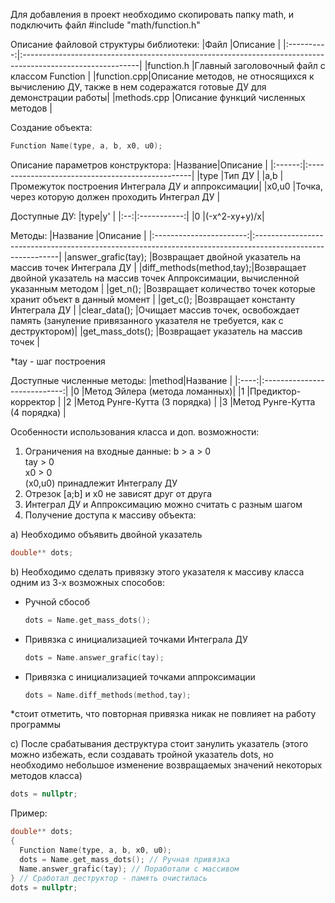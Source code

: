 Для добавления в проект необходимо скопировать папку math, и подключить файл #include "math/function.h"

Описание файловой структуры библиотеки:
|Файл        |Описание                                                                                                    |
|:----------:|:-----------------------------------------------------------------------------------------------------------|
|function.h  |Главный заголовочный файл с классом Function                                                                |
|function.cpp|Описание методов, не относящихся к вычислению ДУ, также в нем содеражатся готовые ДУ для демонстрации работы|
|methods.cpp |Описание функций численных методов                                                                          |

Создание объекта:
```C++
Function Name(type, a, b, x0, u0);
```
Описание параметров конструктора:
|Название|Описание                                          |
|:------:|:-------------------------------------------------|
|type    |Тип ДУ                                            |
|a,b     |Промежуток построения Интеграла ДУ и аппроксимации|
|x0,u0   |Точка, через которую должен проходить Интеграл ДУ |

Доступные ДУ:
|type|y'           |
|:--:|:-----------:|
|0   |(-x^2-xy+y)/x|

Методы:
|Название                 |Описание                                                                                                    |
|:-----------------------:|:-----------------------------------------------------------------------------------------------------------|
|answer_grafic(tay);      |Возвращает двойной указатель на массив точек Интеграла ДУ                                                   |
|diff_methods(method,tay);|Возвращает двойной указатель на массив точек Аппроксимации, вычисленной указанным методом                   |
|get_n();                 |Возвращает количество точек которые хранит объект в данный момент                                           |
|get_c();                 |Возвращает константу Интеграла ДУ                                                                           |
|clear_data();            |Очищает массив точек, освобождает память (зануление привязанного указателя не требуется, как с деструктором)|
|get_mass_dots();         |Возвращает указатель на массив точек                                                                        |

*tay - шаг построения

Доступные численные методы:
|method|Название                      |
|:----:|:----------------------------:|
|0     |Метод Эйлера (метода ломанных)|
|1     |Предиктор-корректор           |
|2     |Метод Рунге-Кутта (3 порядка) |
|3     |Метод Рунге-Кутта (4 порядка) |

Особенности использования класса и доп. возможности:<br>
1. Ограничения на входные данные:
b > a > 0<br>
tay > 0<br>
x0 > 0<br>
(x0,u0) принадлежит Интегралу ДУ<br>
2. Отрезок [a;b] и x0 не зависят друг от друга
3. Интеграл ДУ и Аппроксимацию можно считать с разным шагом
4. Получение доступа к массиву объекта:
  
  a) Необходимо объявить двойной указатель
  ```C++
  double** dots;
  ```
  b) Необходимо сделать привязку этого указателя к массиву класса одним из 3-х возможных способов:
  * Ручной сбособ
    ```C++
    dots = Name.get_mass_dots();
    ```
  * Привязка с инициализацией точками Интеграла ДУ
    ```C++
    dots = Name.answer_grafic(tay);
    ```
  * Привязка с инициализацией точками аппроксимации
    ```C++
    dots = Name.diff_methods(method,tay);
    ```
   *стоит отметить, что повторная привязка никак не повлияет на работу программы
  
  с) После срабатывания деструктура стоит занулить указатель (этого можно избежать, если создавать тройной указатель dots, но необходимо небольшое изменение возвращаемых значений некоторых методов класса)
    
  ```C++
  dots = nullptr;
  ```
    
 Пример:
```C++
double** dots;
{
  Function Name(type, a, b, x0, u0);
  dots = Name.get_mass_dots(); // Ручная привязка
  Name.answer_grafic(tay); // Поработали с массивом
} // Сработал деструктор - память очистилась
dots = nullptr; 
```
